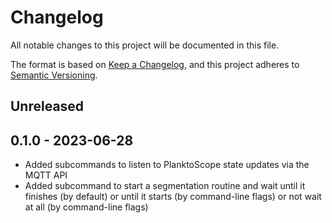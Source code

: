 # Changelog

All notable changes to this project will be documented in this file.

The format is based on [Keep a Changelog](https://keepachangelog.com/en/1.0.0/),
and this project adheres to [Semantic Versioning](https://semver.org/spec/v2.0.0.html).

## Unreleased

## 0.1.0 - 2023-06-28

- Added subcommands to listen to PlanktoScope state updates via the MQTT API
- Added subcommand to start a segmentation routine and wait until it finishes (by default) or until it starts (by command-line flags) or not wait at all (by command-line flags)
